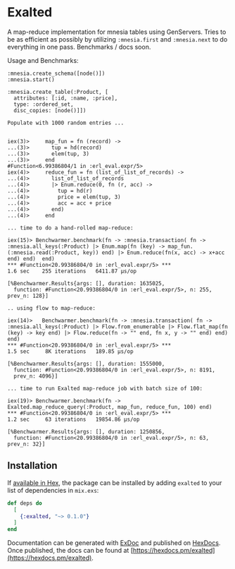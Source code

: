# Exalted

A map-reduce implementation for mnesia tables using GenServers. Tries to be as efficient as possibly by utilizing `:mnesia.first` and `:mnesia.next` to do everything in one pass. Benchmarks / docs soon.


Usage and Benchmarks:

```
:mnesia.create_schema([node()])
:mnesia.start()
  
:mnesia.create_table(:Product, [
  attributes: [:id, :name, :price],
  type: :ordered_set,
  disc_copies: [node()]])

Populate with 1000 random entries ...
  

iex(3)>     map_fun = fn (record) -> 
...(3)>       tup = hd(record)
...(3)>       elem(tup, 3)
...(3)>     end
#Function<6.99386804/1 in :erl_eval.expr/5>
iex(4)>     reduce_fun = fn (list_of_list_of_records) ->
...(4)>       list_of_list_of_records
...(4)>       |> Enum.reduce(0, fn (r, acc) ->
...(4)>         tup = hd(r)
...(4)>         price = elem(tup, 3)
...(4)>         acc = acc + price
...(4)>       end)
...(4)>     end

... time to do a hand-rolled map-reduce:

iex(15)> Benchwarmer.benchmark(fn -> :mnesia.transaction( fn -> :mnesia.all_keys(:Product) |> Enum.map(fn (key) -> map_fun.(:mnesia.read(:Product, key)) end) |> Enum.reduce(fn(x, acc) -> x+acc end) end)  end)
*** #Function<20.99386804/0 in :erl_eval.expr/5> ***
1.6 sec    255 iterations   6411.87 μs/op

[%Benchwarmer.Results{args: [], duration: 1635025,
  function: #Function<20.99386804/0 in :erl_eval.expr/5>, n: 255, prev_n: 128}]

.. using flow to map-reduce:

iex(14)>   Benchwarmer.benchmark(fn -> :mnesia.transaction( fn -> :mnesia.all_keys(:Product) |> Flow.from_enumerable |> Flow.flat_map(fn (key) -> key end) |> Flow.reduce(fn -> "" end, fn x, y -> "" end) end) end)
*** #Function<20.99386804/0 in :erl_eval.expr/5> ***
1.5 sec     8K iterations   189.85 μs/op

[%Benchwarmer.Results{args: [], duration: 1555000,
  function: #Function<20.99386804/0 in :erl_eval.expr/5>, n: 8191,
  prev_n: 4096}]
  
... time to run Exalted map-reduce job with batch size of 100:

iex(19)> Benchwarmer.benchmark(fn -> Exalted.map_reduce_query(:Product, map_fun, reduce_fun, 100) end)
*** #Function<20.99386804/0 in :erl_eval.expr/5> ***
1.2 sec     63 iterations   19854.86 μs/op

[%Benchwarmer.Results{args: [], duration: 1250856,
  function: #Function<20.99386804/0 in :erl_eval.expr/5>, n: 63, prev_n: 32}]
```

## Installation

If [available in Hex](https://hex.pm/docs/publish), the package can be installed
by adding `exalted` to your list of dependencies in `mix.exs`:

```elixir
def deps do
  [
    {:exalted, "~> 0.1.0"}
  ]
end
```

Documentation can be generated with [ExDoc](https://github.com/elixir-lang/ex_doc)
and published on [HexDocs](https://hexdocs.pm). Once published, the docs can
be found at [https://hexdocs.pm/exalted](https://hexdocs.pm/exalted).

